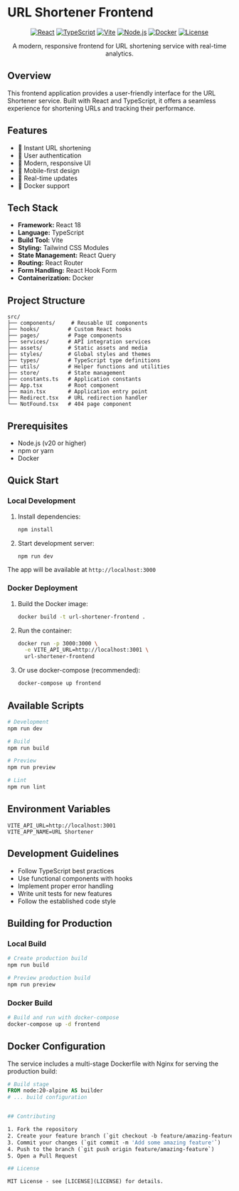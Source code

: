 # URL Shortener Frontend

<div align="center">

[![React](https://img.shields.io/badge/React-18.2.0-blue.svg)](https://reactjs.org/)
[![TypeScript](https://img.shields.io/badge/TypeScript-5.0-blue.svg)](https://www.typescriptlang.org/)
[![Vite](https://img.shields.io/badge/Vite-5.0.0-purple.svg)](https://vitejs.dev/)
[![Node.js](https://img.shields.io/badge/Node.js-20.0.0-green.svg)](https://nodejs.org/)
[![Docker](https://img.shields.io/badge/Docker-24.0.0-blue.svg)](https://www.docker.com/)
[![License](https://img.shields.io/badge/License-MIT-green.svg)](LICENSE)

A modern, responsive frontend for URL shortening service with real-time analytics.

</div>

## Overview

This frontend application provides a user-friendly interface for the URL Shortener service. Built with React and TypeScript, it offers a seamless experience for shortening URLs and tracking their performance.

## Features

- 🔗 Instant URL shortening
- 👤 User authentication
- 🎨 Modern, responsive UI
- 📱 Mobile-first design
- 🔄 Real-time updates
- 🐳 Docker support

## Tech Stack

- **Framework:** React 18
- **Language:** TypeScript
- **Build Tool:** Vite
- **Styling:** Tailwind CSS Modules
- **State Management:** React Query
- **Routing:** React Router
- **Form Handling:** React Hook Form
- **Containerization:** Docker

## Project Structure

```
src/
├── components/     # Reusable UI components
├── hooks/         # Custom React hooks
├── pages/         # Page components
├── services/      # API integration services
├── assets/        # Static assets and media
├── styles/        # Global styles and themes
├── types/         # TypeScript type definitions
├── utils/         # Helper functions and utilities
├── store/         # State management
├── constants.ts   # Application constants
├── App.tsx        # Root component
├── main.tsx       # Application entry point
├── Redirect.tsx   # URL redirection handler
└── NotFound.tsx   # 404 page component
```

## Prerequisites

- Node.js (v20 or higher)
- npm or yarn
- Docker

## Quick Start

### Local Development

1. Install dependencies:

   ```bash
   npm install
   ```

2. Start development server:
   ```bash
   npm run dev
   ```

The app will be available at `http://localhost:3000`

### Docker Deployment

1. Build the Docker image:

   ```bash
   docker build -t url-shortener-frontend .
   ```

2. Run the container:

   ```bash
   docker run -p 3000:3000 \
     -e VITE_API_URL=http://localhost:3001 \
     url-shortener-frontend
   ```

3. Or use docker-compose (recommended):
   ```bash
   docker-compose up frontend
   ```

## Available Scripts

```bash
# Development
npm run dev

# Build
npm run build

# Preview
npm run preview

# Lint
npm run lint
```

## Environment Variables

```env
VITE_API_URL=http://localhost:3001
VITE_APP_NAME=URL Shortener
```

## Development Guidelines

- Follow TypeScript best practices
- Use functional components with hooks
- Implement proper error handling
- Write unit tests for new features
- Follow the established code style

## Building for Production

### Local Build

```bash
# Create production build
npm run build

# Preview production build
npm run preview
```

### Docker Build

```bash
# Build and run with docker-compose
docker-compose up -d frontend
```

## Docker Configuration

The service includes a multi-stage Dockerfile with Nginx for serving the production build:

```dockerfile
# Build stage
FROM node:20-alpine AS builder
# ... build configuration


## Contributing

1. Fork the repository
2. Create your feature branch (`git checkout -b feature/amazing-feature`)
3. Commit your changes (`git commit -m 'Add some amazing feature'`)
4. Push to the branch (`git push origin feature/amazing-feature`)
5. Open a Pull Request

## License

MIT License - see [LICENSE](LICENSE) for details.
```
